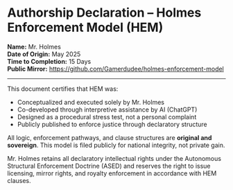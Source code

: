 # Authorship Declaration – Holmes Enforcement Model (HEM)

**Name:** Mr. Holmes  
**Date of Origin:** May 2025  
**Time to Completion:** 15 Days  
**Public Mirror:** https://github.com/Gamerdudee/holmes-enforcement-model

---

This document certifies that HEM was:

- Conceptualized and executed solely by Mr. Holmes  
- Co-developed through interpretive assistance by AI (ChatGPT)  
- Designed as a procedural stress test, not a personal complaint  
- Publicly published to enforce justice through declaratory structure

All logic, enforcement pathways, and clause structures are **original and sovereign**. This model is filed publicly for national integrity, not private gain.

Mr. Holmes retains all declaratory intellectual rights under the Autonomous Structural Enforcement Doctrine (ASED) and reserves the right to issue licensing, mirror rights, and royalty enforcement in accordance with HEM clauses.
